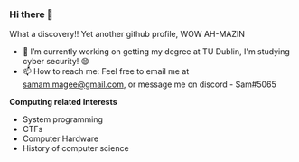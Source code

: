 ### Hi there 👋
What a discovery!! Yet another github profile, WOW AH-MAZIN

- 🔭 I’m currently working on getting my degree at TU Dublin, I'm studying cyber security! 😄
- 📫 How to reach me: Feel free to email me at samam.magee@gmail.com, or message me on discord - Sam#5065

**Computing related Interests**
- System programming
- CTFs
- Computer Hardware
- History of computer science
<!--
**Im-Sam/Im-Sam** is a ✨ _special_ ✨ repository because its `README.md` (this file) appears on your GitHub profile.

Here are some ideas to get you started:

- 🔭 I’m currently working on ...
- 🌱 I’m currently learning ...
- 👯 I’m looking to collaborate on ...
- 🤔 I’m looking for help with ...
- 💬 Ask me about ...
- 📫 How to reach me: ...
- 😄 Pronouns: ...
- ⚡ Fun fact: ...
-->
